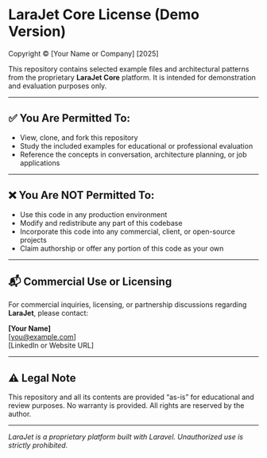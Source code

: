 # LaraJet Core License (Demo Version)

Copyright © [Your Name or Company] [2025]

This repository contains selected example files and architectural patterns from the proprietary **LaraJet Core** platform. It is intended for demonstration and evaluation purposes only.

---

## ✅ You Are Permitted To:

- View, clone, and fork this repository
- Study the included examples for educational or professional evaluation
- Reference the concepts in conversation, architecture planning, or job applications

---

## ❌ You Are NOT Permitted To:

- Use this code in any production environment
- Modify and redistribute any part of this codebase
- Incorporate this code into any commercial, client, or open-source projects
- Claim authorship or offer any portion of this code as your own

---

## 📬 Commercial Use or Licensing

For commercial inquiries, licensing, or partnership discussions regarding **LaraJet**, please contact:

**[Your Name]**  
[you@example.com]  
[LinkedIn or Website URL]

---

## ⚠️ Legal Note

This repository and all its contents are provided “as-is” for educational and review purposes. No warranty is provided. All rights are reserved by the author.

---

_LaraJet is a proprietary platform built with Laravel. Unauthorized use is strictly prohibited._
